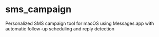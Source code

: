 # sms_campaign
Personalized SMS campaign tool for macOS using Messages.app with automatic follow-up scheduling and reply detection
